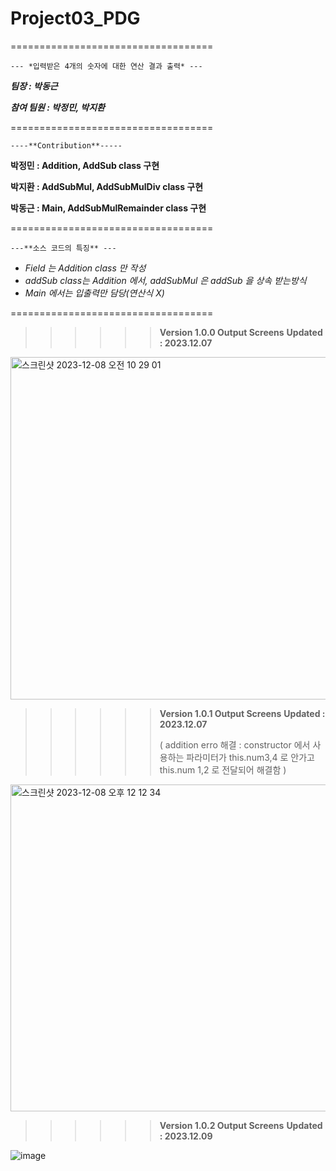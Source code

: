 # Project03_PDG
===================================

`--- *입력받은 4개의 숫자에 대한 연산 결과 출력* ---`


  ***팀장 : 박동근*** 

  ***참여 팀원 : 박정민, 박지환***
  
===================================

`----**Contribution**-----`

**박정민 : Addition, AddSub class 구현**

**박지환 : AddSubMul, AddSubMulDiv class 구현** 

**박동근 : Main, AddSubMulRemainder class  구현**

===================================

`---**소스 코드의 특징** ---`
  
  * _Field 는 Addition class 만 작성_  
  * _addSub class는 Addition 에서, addSubMul 은 addSub 을 상속 받는방식_
  * _Main 에서는 입출력만 담당(연산식 X)_

===================================

>>>>>> **Version 1.0.0 Output Screens**
>>>>>> **Updated : 2023.12.07**

<img width="548" alt="스크린샷 2023-12-08 오전 10 29 01" src="https://github.com/BigDataTeam01/Project03_PDG/assets/149550771/ea958e5f-feac-45b3-8ab4-080077dd1dbc">

>>>>>> **Version 1.0.1 Output Screens**
>>>>>> **Updated : 2023.12.07**
>>>>>> 
>>>>>>  ( addition erro 해결 : constructor 에서 사용하는 파라미터가 this.num3,4  로 안가고 this.num 1,2 로 전달되어 해결함  )

<img width="523" alt="스크린샷 2023-12-08 오후 12 12 34" src="https://github.com/ForrestDPark/Project03_PDG/assets/149550771/602a7058-07a0-4a97-b822-9b2147796976">

>>>>>>**Version 1.0.2 Output Screens**
>>>>>> **Updated : 2023.12.09**

![image](https://github.com/BigDataTeam01/Project03_PDG/assets/149550771/db584be9-5a90-4205-aee5-8dc6ae606dbc)



